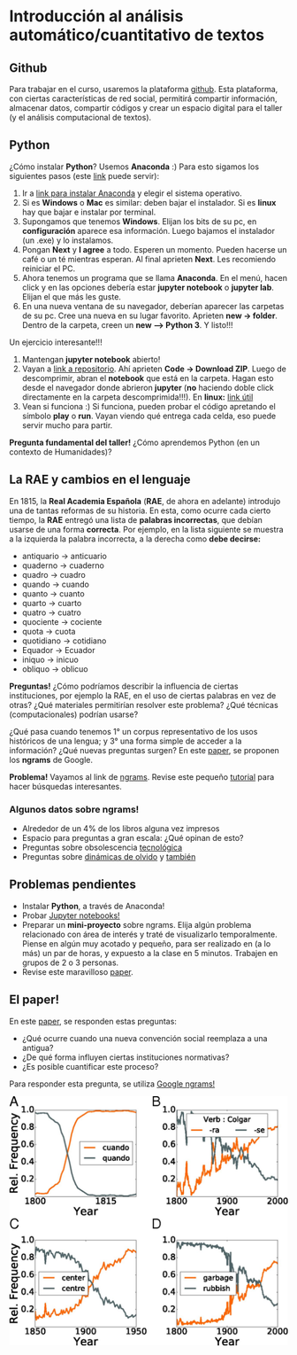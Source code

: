 # Introducción al análisis automático/cuantitativo de textos

## Github

Para trabajar en el curso, usaremos la plataforma [github](https://github.com/). Esta plataforma, con ciertas características de red social, permitirá compartir información,
almacenar datos, compartir códigos y crear un espacio digital para el taller (y el análisis computacional de textos).  

## Python

¿Cómo instalar **Python**? Usemos **Anaconda** :) Para esto sigamos los siguientes pasos (este [link](https://medium.com/saturdays-ai/empezando-a-usar-jupyter-notebook-para-python-parte-1-instalaci%C3%B3n-94e97b4c5f37) puede servir):

1. Ir a [link para instalar Anaconda](https://docs.anaconda.com/anaconda/install/) y elegir el sistema operativo.
2. Si es **Windows** o **Mac** es similar: deben bajar el instalador. Si es **linux** hay que bajar e instalar por terminal.
3. Supongamos que tenemos **Windows**. Elijan los bits de su pc, en **configuración** aparece esa información. Luego bajamos el instalador (un .exe) y lo instalamos.
4. Pongan **Next** y **I agree** a todo. Esperen un momento. Pueden hacerse un café o un té mientras esperan. Al final aprieten **Next**. Les recomiendo reiniciar el PC.
5. Ahora tenemos un programa que se llama **Anaconda**. En el menú, hacen click y en las opciones debería estar **jupyter notebook** o **jupyter lab**. Elijan el que más les guste. 
6. En una nueva ventana de su navegador, deberían aparecer las carpetas de su pc. Cree una nueva en su lugar favorito. Aprieten **new -> folder**. Dentro de la carpeta, creen un **new --> Python 3**. Y listo!!!

Un ejercicio interesante!!!

1. Mantengan **jupyter notebook** abierto!
2. Vayan a [link a repositorio](https://github.com/javiervz/analisis-datos-magister). Ahí aprieten **Code -> Download ZIP**. Luego de descomprimir, abran el **notebook** que está en la carpeta. Hagan esto desde el navegador donde abrieron **jupyter** (**no** haciendo doble click directamente en la carpeta descomprimida!!!). En **linux:** [link útil](https://docs.github.com/en/github/creating-cloning-and-archiving-repositories/cloning-a-repository)
3. Vean si funciona :) Si funciona, pueden probar el código apretando el símbolo **play** o **run**. Vayan viendo qué entrega cada celda, eso puede servir mucho para partir.

**Pregunta fundamental del taller!** ¿Cómo aprendemos Python (en un contexto de Humanidades)?

## La RAE y cambios en el lenguaje

En 1815, la **Real Academia Española** (**RAE**, de ahora en adelante) introdujo una de tantas reformas de su historia. En esta, como ocurre cada cierto tiempo, la **RAE**
entregó una lista de **palabras incorrectas**, que debían usarse de una forma **correcta**. Por ejemplo, en la lista siguiente se muestra a la izquierda la palabra incorrecta, 
a la derecha como **debe decirse:**

- antiquario &#8594; anticuario 
- quaderno &#8594; cuaderno 
- quadro &#8594; cuadro 
- quando &#8594; cuando 
- quanto &#8594; cuanto 
- quarto &#8594; cuarto 
- quatro &#8594; cuatro 
- quociente &#8594; cociente 
- quota &#8594; cuota 
- quotidiano &#8594; cotidiano 
- Equador &#8594; Ecuador 
- iniquo &#8594; inicuo 
- obliquo &#8594; oblicuo 

**Preguntas!** ¿Cómo podríamos describir la influencia de ciertas instituciones, por ejemplo la RAE, en el uso de ciertas palabras en vez de otras? 
¿Qué materiales permitirían resolver este problema? ¿Qué técnicas (computacionales) podrían usarse?

¿Qué pasa cuando tenemos 1° un corpus representativo de los usos históricos de una lengua; y 3° una forma simple de acceder a la información? ¿Qué nuevas preguntas surgen? 
En este [paper](https://github.com/lab-humanidades-digitales-pucp/taller-textos/blob/main/bibliograf%C3%ADa/ngram_paper_2010.pdf), se proponen los **ngrams** de Google. 

**Problema!** Vayamos al link de [ngrams](https://books.google.com/ngrams/). Revise este pequeño [tutorial](https://books.google.com/ngrams/info) para hacer búsquedas interesantes. 

### Algunos datos sobre **ngrams!**

- Alrededor de un 4% de los libros alguna vez impresos
- Espacio para preguntas a gran escala: ¿Qué opinan de esto?
- Preguntas sobre obsolescencia [tecnológica](https://books.google.com/ngrams/graph?content=fax%2C%28vhs*100%29%2C%28beeper*100%29%2C%28dvd*10%29%2C%28disquete*10%29&year_start=1800&year_end=2019&corpus=es-2019&smoothing=3) 
- Preguntas sobre [dinámicas de olvido](https://books.google.com/ngrams/graph?content=1950%2C1970%2C1990&year_start=1800&year_end=2019&corpus=es-2012&smoothing=3) y 
[también](https://books.google.com/ngrams/graph?content=sesentas%2Csetentas%2Cochentas%2Cnoventas&year_start=1800&year_end=2019&corpus=es-2012&smoothing=3)

## Problemas pendientes

- Instalar **Python**, a través de Anaconda!
- Probar [Jupyter notebooks!](https://jupyter.org/)
- Preparar un **mini-proyecto** sobre ngrams. Elija algún problema relacionado con área de interés y traté de visualizarlo temporalmente. Piense en algún muy acotado y pequeño, para ser
realizado en (a lo más) un par de horas, y expuesto a la clase en 5 minutos. Trabajen en grupos de 2 o 3 personas. 
- Revise este maravilloso [paper](https://www.pnas.org/doi/10.1073/pnas.1721059115).

## El paper!

En este [paper](https://www.pnas.org/doi/10.1073/pnas.1721059115), se responden estas preguntas:

- ¿Qué ocurre cuando una nueva convención social reemplaza a una antigua? 
- ¿De qué forma influyen ciertas instituciones normativas? 
- ¿Es posible cuantificar este proceso? 

Para responder esta pregunta, se utiliza [Google ngrams!](https://books.google.com/ngrams/)

![alt text](https://github.com/lab-humanidades-digitales-pucp/taller-textos/blob/main/semana%201/pnas.1721059115fig01.jpeg?raw=true)


